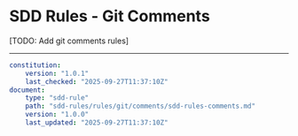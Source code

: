 # SDD Rules - Git Comments

[TODO: Add git comments rules]


---

```yaml
constitution:
    version: "1.0.1"
    last_checked: "2025-09-27T11:37:10Z"
document:
    type: "sdd-rule"
    path: "sdd-rules/rules/git/comments/sdd-rules-comments.md"
    version: "1.0.0"
    last_updated: "2025-09-27T11:37:10Z"
```
